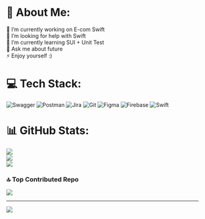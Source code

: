 # 💫 About Me:
🔭 I’m currently working on E-com Swift<br>🤝 I’m looking for help with Swift<br>🌱 I’m currently learning SUI + Unit Test<br>💬 Ask me about future<br>⚡ Enjoy yourself :)


# 💻 Tech Stack:
![Swagger](https://img.shields.io/badge/-Swagger-%23Clojure?style=for-the-badge&logo=swagger&logoColor=white) ![Postman](https://img.shields.io/badge/Postman-FF6C37?style=for-the-badge&logo=postman&logoColor=white) ![Jira](https://img.shields.io/badge/jira-%230A0FFF.svg?style=for-the-badge&logo=jira&logoColor=white) ![Git](https://img.shields.io/badge/git-%23F05033.svg?style=for-the-badge&logo=git&logoColor=white) ![Figma](https://img.shields.io/badge/figma-%23F24E1E.svg?style=for-the-badge&logo=figma&logoColor=white) ![Firebase](https://img.shields.io/badge/firebase-a08021?style=for-the-badge&logo=firebase&logoColor=ffcd34) ![Swift](https://img.shields.io/badge/swift-F54A2A?style=for-the-badge&logo=swift&logoColor=white)
# 📊 GitHub Stats:
![](https://github-readme-stats.vercel.app/api?username=Octaine17&theme=dark&hide_border=true&include_all_commits=true&count_private=true)<br/>
![](https://github-readme-streak-stats.herokuapp.com/?user=Octaine17&theme=dark&hide_border=true)<br/>
![](https://github-readme-stats.vercel.app/api/top-langs/?username=Octaine17&theme=dark&hide_border=true&include_all_commits=true&count_private=true&layout=compact)

### 🔝 Top Contributed Repo
![](https://github-contributor-stats.vercel.app/api?username=Octaine17&limit=5&theme=dark&combine_all_yearly_contributions=true)

---
[![](https://visitcount.itsvg.in/api?id=Octaine17&icon=2&color=3)](https://visitcount.itsvg.in)

<!-- Proudly created with GPRM ( https://gprm.itsvg.in ) -->
